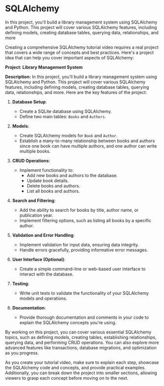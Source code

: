 # SQLAlchemy
In this project, you'll build a library management system using SQLAlchemy and Python. This project will cover various SQLAlchemy features, including defining models, creating database tables, querying data, relationships, and more

Creating a comprehensive SQLAlchemy tutorial video requires a real project that covers a wide range of concepts and best practices. Here's a project idea that can help you cover important aspects of SQLAlchemy:

**Project: Library Management System**

**Description:**
In this project, you'll build a library management system using SQLAlchemy and Python. This project will cover various SQLAlchemy features, including defining models, creating database tables, querying data, relationships, and more. Here are the key features of the project:

1. **Database Setup**:
   - Create a SQLite database using SQLAlchemy.
   - Define two main tables: `Books` and `Authors`.

2. **Models**:
   - Create SQLAlchemy models for `Book` and `Author`.
   - Establish a many-to-many relationship between books and authors since one book can have multiple authors, and one author can write multiple books.

3. **CRUD Operations**:
   - Implement functionality to:
     - Add new books and authors to the database.
     - Update book details.
     - Delete books and authors.
     - List all books and authors.

4. **Search and Filtering**:
   - Add the ability to search for books by title, author name, or publication year.
   - Implement filtering options, such as listing all books by a specific author.

5. **Validation and Error Handling**:
   - Implement validation for input data, ensuring data integrity.
   - Handle errors gracefully, providing informative error messages.

6. **User Interface (Optional)**:
   - Create a simple command-line or web-based user interface to interact with the database.

7. **Testing**:
   - Write unit tests to validate the functionality of your SQLAlchemy models and operations.

8. **Documentation**:
   - Provide thorough documentation and comments in your code to explain the SQLAlchemy concepts you're using.

By working on this project, you can cover various essential SQLAlchemy topics, such as defining models, creating tables, establishing relationships, querying data, and performing CRUD operations. You can also explore more advanced features like transactions, database migrations, and optimization as you progress.

As you create your tutorial video, make sure to explain each step, showcase the SQLAlchemy code and concepts, and provide practical examples. Additionally, you can break down the project into smaller sections, allowing viewers to grasp each concept before moving on to the next.
